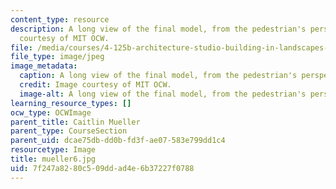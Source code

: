 ```yaml
---
content_type: resource
description: A long view of the final model, from the pedestrian's perspective. Image
  courtesy of MIT OCW.
file: /media/courses/4-125b-architecture-studio-building-in-landscapes-fall-2005/7f247a8280c509ddad4e6b37227f0788_mueller6.jpg
file_type: image/jpeg
image_metadata:
  caption: A long view of the final model, from the pedestrian's perspective.
  credit: Image courtesy of MIT OCW.
  image-alt: A long view of the final model, from the pedestrian's perspectiv
learning_resource_types: []
ocw_type: OCWImage
parent_title: Caitlin Mueller
parent_type: CourseSection
parent_uid: dcae75db-dd0b-fd3f-ae07-583e799dd1c4
resourcetype: Image
title: mueller6.jpg
uid: 7f247a82-80c5-09dd-ad4e-6b37227f0788
---
```

